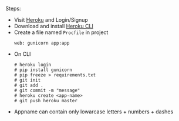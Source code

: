 Steps:

- Visit [Heroku](https://heroku.com) and Login/Signup
- Download and install [Heroku CLI](https://devcenter.heroku.com/articles/heroku-cli)
- Create a file named `Procfile` in project
	```
	web: gunicorn app:app
	```
- On CLI
	```	
	# heroku login
	# pip install gunicorn
	# pip freeze > requirements.txt
	# git init
	# git add .
	# git commit -m "message"
	# heroku create <app-name>
	# git push heroku master
	```
- Appname can contain only lowarcase letters + numbers + dashes